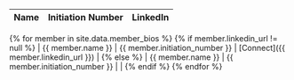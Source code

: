 | Name | Initiation Number | LinkedIn |
| ---- | ----------------- | -------- |
{% for member in site.data.member_bios %}
{% if member.linkedin_url != null %}
| {{ member.name }} | {{ member.initiation_number }} | <i class='fab fa-linkedin'></i> [Connect]({{ member.linkedin_url }}) |
{% else %}
| {{ member.name }} | {{ member.initiation_number }} | |
{% endif %}
{% endfor %}
